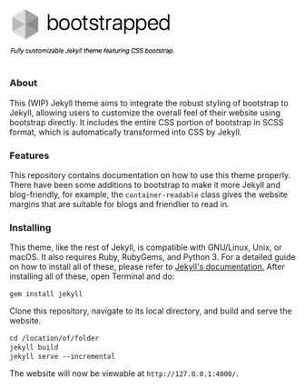 ![bootstrapped](bootstrapped-logo.png)

### About
This (WIP) Jekyll theme aims to integrate the robust styling of bootstrap to Jekyll, allowing users to customize the overall feel of their website using bootstrap directly. It includes the entire CSS portion of bootstrap in SCSS format, which is automatically transformed into CSS by Jekyll.

### Features
This repository contains documentation on how to use this theme properly. There have been some additions to bootstrap to make it more Jekyll and blog-friendly, for example, the `container-readable` class gives the website margins that are suitable for blogs and friendlier to read in.

### Installing
This theme, like the rest of Jekyll, is compatible with GNU/Linux, Unix, or macOS. It also requires Ruby, RubyGems, and Python 3. For a detailed guide on how to install all of these, please refer to [Jekyll's documentation.](https://jekyllrb.com/docs/installation/) After installing all of these, open Terminal and do:

```shell
gem install jekyll 
```

Clone this repository, navigate to its local directory, and build and serve the website.

```shell
cd /location/of/folder
jekyll build
jekyll serve --incremental
```

The website will now be viewable at `http://127.0.0.1:4000/`.
